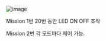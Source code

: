 ![image](https://github.com/Songwon93/Raspberrypy_kit/assets/154478979/2cbf6d2d-200a-4a36-90d9-b13fa4aa0a26)

  
Mission 1번 20번 동안 LED ON OFF 조작  

Mission 2번 각 모드마다 제어 가능.
